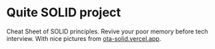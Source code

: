 # Quite SOLID project

Cheat Sheet of SOLID principles. Revive your poor memory before tech interview. With nice pictures from <a href="https://ota-solid.vercel.app/" target="_blank">ota-solid.vercel.app</a>.
 
